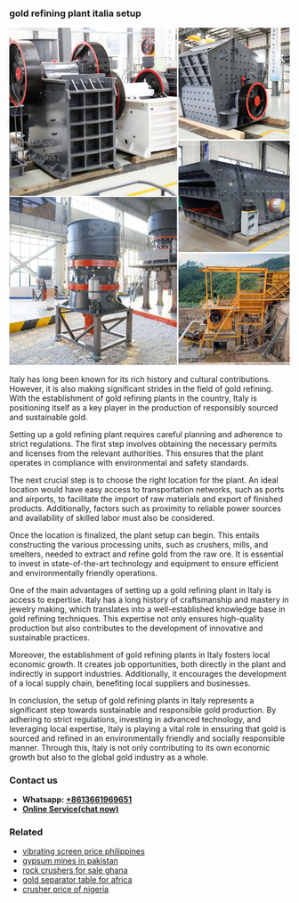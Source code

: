 <h3>gold refining plant italia setup</h3><img src='1708332830.jpg' alt=''><p>Italy has long been known for its rich history and cultural contributions. However, it is also making significant strides in the field of gold refining. With the establishment of gold refining plants in the country, Italy is positioning itself as a key player in the production of responsibly sourced and sustainable gold.</p><p>Setting up a gold refining plant requires careful planning and adherence to strict regulations. The first step involves obtaining the necessary permits and licenses from the relevant authorities. This ensures that the plant operates in compliance with environmental and safety standards.</p><p>The next crucial step is to choose the right location for the plant. An ideal location would have easy access to transportation networks, such as ports and airports, to facilitate the import of raw materials and export of finished products. Additionally, factors such as proximity to reliable power sources and availability of skilled labor must also be considered.</p><p>Once the location is finalized, the plant setup can begin. This entails constructing the various processing units, such as crushers, mills, and smelters, needed to extract and refine gold from the raw ore. It is essential to invest in state-of-the-art technology and equipment to ensure efficient and environmentally friendly operations.</p><p>One of the main advantages of setting up a gold refining plant in Italy is access to expertise. Italy has a long history of craftsmanship and mastery in jewelry making, which translates into a well-established knowledge base in gold refining techniques. This expertise not only ensures high-quality production but also contributes to the development of innovative and sustainable practices.</p><p>Moreover, the establishment of gold refining plants in Italy fosters local economic growth. It creates job opportunities, both directly in the plant and indirectly in support industries. Additionally, it encourages the development of a local supply chain, benefiting local suppliers and businesses.</p><p>In conclusion, the setup of gold refining plants in Italy represents a significant step towards sustainable and responsible gold production. By adhering to strict regulations, investing in advanced technology, and leveraging local expertise, Italy is playing a vital role in ensuring that gold is sourced and refined in an environmentally friendly and socially responsible manner. Through this, Italy is not only contributing to its own economic growth but also to the global gold industry as a whole.</p><h3>Contact us</h3><ul><li><strong>Whatsapp:&nbsp;<a href="https://wa.me/8613661969651">+8613661969651</a></strong></li><li><a href="https://swt.shibang-china.com/?git&amp;zhl&amp;gold refining plant italia setup"><strong>Online Service(chat now)</strong></a></li></ul><h3>Related</h3><ul><li><a href='vibrating screen price philippines.md'>vibrating screen price philippines</a></li><li><a href='gypsum mines in pakistan.md'>gypsum mines in pakistan</a></li><li><a href='rock crushers for sale ghana.md'>rock crushers for sale ghana</a></li><li><a href='gold separator table for africa.md'>gold separator table for africa</a></li><li><a href='crusher price of nigeria.md'>crusher price of nigeria</a></li></ul>